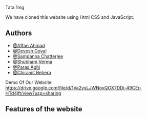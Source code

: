 
Tata 1mg

We have cloned this website using Html CSS and JavaScript.



## Authors

- [@Affan Ahmad](https://github.com/AFFAN-AHMAD)
- [@Devesh Goyal ](https://github.com/DeveshGoyal26)
- [@Sampanna Chatterjee](https://github.com/Sam01-dev)
- [@Shubham Verma](https://github.com/S-hub1996)
- [@Paras Aghi](https://github.com/PARAS-AGHI)
- [@Chiranjit Behera](https://github.com/Chiranjit34)



Demo Of Our Website
https://drive.google.com/file/d/1Va2ysLJWNovQOX7DDi-49CEr-HTd4jft/view?usp=sharing

Features of the website
------------------------


 
